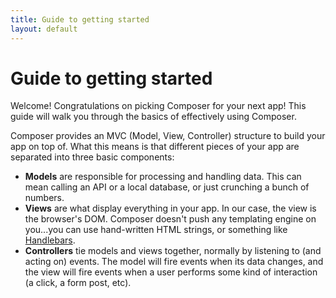 ```yaml
---
title: Guide to getting started
layout: default
---
```


# Guide to getting started

Welcome! Congratulations on picking Composer for your next app! This guide will
walk you through the basics of effectively using Composer.

Composer provides an MVC (Model, View, Controller) structure to build your app
on top of. What this means is that different pieces of your app are separated
into three basic components:

- __Models__ are responsible for processing and handling data. This can mean
calling an API or a local database, or just crunching a bunch of numbers.
- __Views__ are what display everything in your app. In our case, the view is
the browser's DOM. Composer doesn't push any templating engine on you...you can
use hand-written HTML strings, or something like [Handlebars](http://handlebarsjs.com/).
- __Controllers__ tie models and views together, normally by listening to (and
acting on) events. The model will fire events when its data changes, and the
view will fire events when a user performs some kind of interaction (a click, a
form post, etc).

